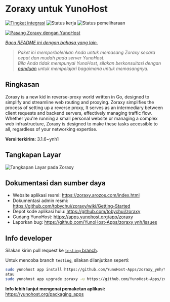 <!--
N.B.: README ini dibuat secara otomatis oleh <https://github.com/YunoHost/apps/tree/master/tools/readme_generator>
Ini TIDAK boleh diedit dengan tangan.
-->

# Zoraxy untuk YunoHost

[![Tingkat integrasi](https://apps.yunohost.org/badge/integration/zoraxy)](https://ci-apps.yunohost.org/ci/apps/zoraxy/)
![Status kerja](https://apps.yunohost.org/badge/state/zoraxy)
![Status pemeliharaan](https://apps.yunohost.org/badge/maintained/zoraxy)

[![Pasang Zoraxy dengan YunoHost](https://install-app.yunohost.org/install-with-yunohost.svg)](https://install-app.yunohost.org/?app=zoraxy)

*[Baca README ini dengan bahasa yang lain.](./ALL_README.md)*

> *Paket ini memperbolehkan Anda untuk memasang Zoraxy secara cepat dan mudah pada server YunoHost.*  
> *Bila Anda tidak mempunyai YunoHost, silakan berkonsultasi dengan [panduan](https://yunohost.org/install) untuk mempelajari bagaimana untuk memasangnya.*

## Ringkasan

Zoraxy is a new kid in reverse-proxy world written in Go, designed to simplify and streamline web routing and proxying. Zoraxy simplifies the process of setting up a reverse proxy, It serves as an intermediary between client requests and backend servers, effectively managing traffic flow. Whether you're running a small personal website or managing a complex web infrastructure, Zoraxy is designed to make these tasks accessible to all, regardless of your networking expertise.


**Versi terkirim:** 3.1.6~ynh1

## Tangkapan Layar

![Tangkapan Layar pada Zoraxy](./doc/screenshots/screenshot.png)

## Dokumentasi dan sumber daya

- Website aplikasi resmi: <https://zoraxy.arozos.com/index.html>
- Dokumentasi admin resmi: <https://github.com/tobychui/zoraxy/wiki/Getting-Started>
- Depot kode aplikasi hulu: <https://github.com/tobychui/zoraxy>
- Gudang YunoHost: <https://apps.yunohost.org/app/zoraxy>
- Laporkan bug: <https://github.com/YunoHost-Apps/zoraxy_ynh/issues>

## Info developer

Silakan kirim pull request ke [`testing` branch](https://github.com/YunoHost-Apps/zoraxy_ynh/tree/testing).

Untuk mencoba branch `testing`, silakan dilanjutkan seperti:

```bash
sudo yunohost app install https://github.com/YunoHost-Apps/zoraxy_ynh/tree/testing --debug
atau
sudo yunohost app upgrade zoraxy -u https://github.com/YunoHost-Apps/zoraxy_ynh/tree/testing --debug
```

**Info lebih lanjut mengenai pemaketan aplikasi:** <https://yunohost.org/packaging_apps>
